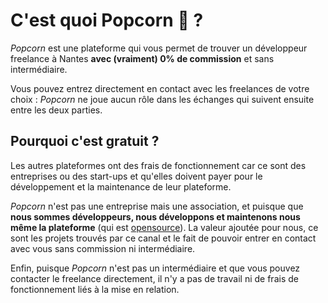 # C'est quoi Popcorn 🍿 ?

_Popcorn_ est une plateforme qui vous permet de trouver un développeur freelance à Nantes **avec (vraiment) 0% de commission** et sans intermédiaire.

Vous pouvez entrez directement en contact avec les freelances de votre choix : _Popcorn_ ne joue aucun rôle dans les échanges qui suivent ensuite entre les deux parties.

## Pourquoi c'est gratuit ?

Les autres plateformes ont des frais de fonctionnement car ce sont des entreprises ou des start-ups et qu'elles doivent payer pour le développement et la maintenance de leur plateforme.

_Popcorn_ n'est pas une entreprise mais une association, et puisque que **nous sommes développeurs, nous développons et maintenons nous même la plateforme** (qui est [opensource](https://github.com/popcorn-nantes/popcorn-nantes)). La valeur ajoutée pour nous, ce sont les projets trouvés par ce canal et le fait de pouvoir entrer en contact avec vous sans commission ni intermédiaire.

Enfin, puisque _Popcorn_ n'est pas un intermédiaire et que vous pouvez contacter le freelance directement, il n'y a pas de travail ni de frais de fonctionnement liés à la mise en relation.
